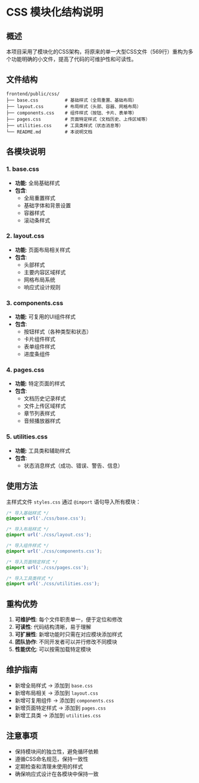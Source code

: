 # CSS 模块化结构说明

## 概述

本项目采用了模块化的CSS架构，将原来的单一大型CSS文件（569行）重构为多个功能明确的小文件，提高了代码的可维护性和可读性。

## 文件结构

```
frontend/public/css/
├── base.css          # 基础样式（全局重置、基础布局）
├── layout.css        # 布局样式（头部、容器、网格布局）
├── components.css    # 组件样式（按钮、卡片、表单等）
├── pages.css         # 页面特定样式（文档历史、上传区域等）
├── utilities.css     # 工具类样式（状态消息等）
└── README.md         # 本说明文档
```

## 各模块说明

### 1. base.css
- **功能**: 全局基础样式
- **包含**: 
  - 全局重置样式
  - 基础字体和背景设置
  - 容器样式
  - 滚动条样式

### 2. layout.css
- **功能**: 页面布局相关样式
- **包含**:
  - 头部样式
  - 主要内容区域样式
  - 网格布局系统
  - 响应式设计规则

### 3. components.css
- **功能**: 可复用的UI组件样式
- **包含**:
  - 按钮样式（各种类型和状态）
  - 卡片组件样式
  - 表单组件样式
  - 进度条组件

### 4. pages.css
- **功能**: 特定页面的样式
- **包含**:
  - 文档历史记录样式
  - 文件上传区域样式
  - 章节列表样式
  - 音频播放器样式

### 5. utilities.css
- **功能**: 工具类和辅助样式
- **包含**:
  - 状态消息样式（成功、错误、警告、信息）

## 使用方法

主样式文件 `styles.css` 通过 `@import` 语句导入所有模块：

```css
/* 导入基础样式 */
@import url('./css/base.css');

/* 导入布局样式 */
@import url('./css/layout.css');

/* 导入组件样式 */
@import url('./css/components.css');

/* 导入页面特定样式 */
@import url('./css/pages.css');

/* 导入工具类样式 */
@import url('./css/utilities.css');
```

## 重构优势

1. **可维护性**: 每个文件职责单一，便于定位和修改
2. **可读性**: 代码结构清晰，易于理解
3. **可扩展性**: 新增功能时只需在对应模块添加样式
4. **团队协作**: 不同开发者可以并行修改不同模块
5. **性能优化**: 可以按需加载特定模块

## 维护指南

- 新增全局样式 → 添加到 `base.css`
- 新增布局相关 → 添加到 `layout.css`
- 新增可复用组件 → 添加到 `components.css`
- 新增页面特定样式 → 添加到 `pages.css`
- 新增工具类 → 添加到 `utilities.css`

## 注意事项

- 保持模块间的独立性，避免循环依赖
- 遵循CSS命名规范，保持一致性
- 定期检查和清理未使用的样式
- 确保响应式设计在各模块中保持一致

